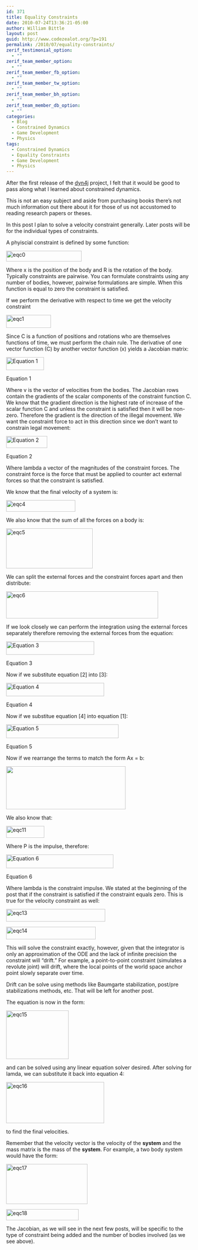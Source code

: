 ```yaml
---
id: 371
title: Equality Constraints
date: 2010-07-24T13:36:21-05:00
author: William Bittle
layout: post
guid: http://www.codezealot.org/?p=191
permalink: /2010/07/equality-constraints/
zerif_testimonial_option:
  - ""
zerif_team_member_option:
  - ""
zerif_team_member_fb_option:
  - ""
zerif_team_member_tw_option:
  - ""
zerif_team_member_bh_option:
  - ""
zerif_team_member_db_option:
  - ""
categories:
  - Blog
  - Constrained Dynamics
  - Game Development
  - Physics
tags:
  - Constrained Dynamics
  - Equality Constraints
  - Game Development
  - Physics
---
```

After the first release of the [dyn4j](http://www.dyn4j.org) project, I felt that it would be good to pass along what I learned about constrained dynamics.

This is not an easy subject and aside from purchasing books there&#8217;s not much information out there about it for those of us not accustomed to reading research papers or theses.

In this post I plan to solve a velocity constraint generally. Later posts will be for the individual types of constraints.  
<!--more-->

  
A phyiscial constraint is defined by some function:

<a onclick="javascript:pageTracker._trackPageview('/downloads/wp-content/uploads/2010/07/eqc0.png');"  href="http://www.dyn4j.org/wp-content/uploads/2010/07/eqc0.png"><img loading="lazy" class=" size-full wp-image-554 alignnone" src="http://www.dyn4j.org/wp-content/uploads/2010/07/eqc0.png" alt="eqc0" width="204" height="29" /></a>

Where x is the position of the body and R is the rotation of the body. Typically constraints are pairwise. You can formulate constraints using any number of bodies, however, pairwise formulations are simple. When this function is equal to zero the constraint is satisfied.

If we perform the derivative with respect to time we get the velocity constraint

<a onclick="javascript:pageTracker._trackPageview('/downloads/wp-content/uploads/2010/07/eqc1.png');"  href="http://www.dyn4j.org/wp-content/uploads/2010/07/eqc1.png"><img loading="lazy" class=" size-full wp-image-539 alignnone" src="http://www.dyn4j.org/wp-content/uploads/2010/07/eqc1.png" alt="eqc1" width="121" height="35" /></a>

Since C is a function of positions and rotations who are themselves functions of time, we must perform the chain rule. The derivative of one vector function (C) by another vector function (x) yields a Jacobian matrix:

<div id="attachment_540" style="width: 112px" class="wp-caption alignnone">
  <a onclick="javascript:pageTracker._trackPageview('/downloads/wp-content/uploads/2010/07/eqc2.png');"  href="http://www.dyn4j.org/wp-content/uploads/2010/07/eqc2.png"><img aria-describedby="caption-attachment-540" loading="lazy" class="wp-image-540 size-full" src="http://www.dyn4j.org/wp-content/uploads/2010/07/eqc2.png" alt="Equation 1" width="102" height="35" /></a>
  
  <p id="caption-attachment-540" class="wp-caption-text">
    Equation 1
  </p>
</div>

Where v is the vector of velocities from the bodies. The Jacobian rows contain the gradients of the scalar components of the constraint function C. We know that the gradient direction is the highest rate of increase of the scalar function C and unless the constraint is satisfied then it will be non-zero. Therefore the gradient is the direction of the illegal movement. We want the constraint force to act in this direction since we don&#8217;t want to constrain legal movement:

<div id="attachment_541" style="width: 121px" class="wp-caption alignnone">
  <a onclick="javascript:pageTracker._trackPageview('/downloads/wp-content/uploads/2010/07/eqc3.png');"  href="http://www.dyn4j.org/wp-content/uploads/2010/07/eqc3.png"><img aria-describedby="caption-attachment-541" loading="lazy" class="wp-image-541 size-full" src="http://www.dyn4j.org/wp-content/uploads/2010/07/eqc3.png" alt="Equation 2" width="111" height="32" /></a>
  
  <p id="caption-attachment-541" class="wp-caption-text">
    Equation 2
  </p>
</div>

Where lambda a vector of the magnitudes of the constraint forces. The constraint force is the force that must be applied to counter act external forces so that the constraint is satisfied.

We know that the final velocity of a system is:

<a onclick="javascript:pageTracker._trackPageview('/downloads/wp-content/uploads/2010/07/eqc4.png');"  href="http://www.dyn4j.org/wp-content/uploads/2010/07/eqc4.png"><img loading="lazy" class=" size-full wp-image-542 alignnone" src="http://www.dyn4j.org/wp-content/uploads/2010/07/eqc4.png" alt="eqc4" width="187" height="31" /></a>

We also know that the sum of all the forces on a body is:

<a onclick="javascript:pageTracker._trackPageview('/downloads/wp-content/uploads/2010/07/eqc5.png');"  href="http://www.dyn4j.org/wp-content/uploads/2010/07/eqc5.png"><img loading="lazy" class=" size-full wp-image-543 alignnone" src="http://www.dyn4j.org/wp-content/uploads/2010/07/eqc5.png" alt="eqc5" width="234" height="108" /></a>

We can split the external forces and the constraint forces apart and then distribute:

<a onclick="javascript:pageTracker._trackPageview('/downloads/wp-content/uploads/2010/07/eqc6.png');"  href="http://www.dyn4j.org/wp-content/uploads/2010/07/eqc6.png"><img loading="lazy" class="alignnone wp-image-544 size-full" src="http://www.dyn4j.org/wp-content/uploads/2010/07/eqc6.png" alt="eqc6" width="411" height="73" srcset="http://www.dyn4j.org/wp-content/uploads/2010/07/eqc6.png 411w, http://www.dyn4j.org/wp-content/uploads/2010/07/eqc6-300x53.png 300w" sizes="(max-width: 411px) 100vw, 411px" /></a>

If we look closely we can perform the integration using the external forces separately therefore removing the external forces from the equation:

<div id="attachment_545" style="width: 248px" class="wp-caption alignnone">
  <a onclick="javascript:pageTracker._trackPageview('/downloads/wp-content/uploads/2010/07/eqc7.png');"  href="http://www.dyn4j.org/wp-content/uploads/2010/07/eqc7.png"><img aria-describedby="caption-attachment-545" loading="lazy" class="wp-image-545 size-full" src="http://www.dyn4j.org/wp-content/uploads/2010/07/eqc7.png" alt="Equation 3" width="238" height="36" /></a>
  
  <p id="caption-attachment-545" class="wp-caption-text">
    Equation 3
  </p>
</div>

Now if we substitute equation [2] into [3]:

<div id="attachment_546" style="width: 275px" class="wp-caption alignnone">
  <a onclick="javascript:pageTracker._trackPageview('/downloads/wp-content/uploads/2010/07/eqc8.png');"  href="http://www.dyn4j.org/wp-content/uploads/2010/07/eqc8.png"><img aria-describedby="caption-attachment-546" loading="lazy" class="wp-image-546 size-full" src="http://www.dyn4j.org/wp-content/uploads/2010/07/eqc8.png" alt="Equation 4" width="265" height="36" /></a>
  
  <p id="caption-attachment-546" class="wp-caption-text">
    Equation 4
  </p>
</div>

Now if we substitue equation [4] into equation [1]:

<div id="attachment_547" style="width: 314px" class="wp-caption alignnone">
  <a onclick="javascript:pageTracker._trackPageview('/downloads/wp-content/uploads/2010/07/eqc9.png');"  href="http://www.dyn4j.org/wp-content/uploads/2010/07/eqc9.png"><img aria-describedby="caption-attachment-547" loading="lazy" class="wp-image-547 size-full" src="http://www.dyn4j.org/wp-content/uploads/2010/07/eqc9.png" alt="Equation 5" width="304" height="37" srcset="http://www.dyn4j.org/wp-content/uploads/2010/07/eqc9.png 304w, http://www.dyn4j.org/wp-content/uploads/2010/07/eqc9-300x37.png 300w" sizes="(max-width: 304px) 100vw, 304px" /></a>
  
  <p id="caption-attachment-547" class="wp-caption-text">
    Equation 5
  </p>
</div>

Now if we rearrange the terms to match the form Ax = b:

<a onclick="javascript:pageTracker._trackPageview('/downloads/wp-content/uploads/2010/07/eqc10.png');"  href="http://www.dyn4j.org/wp-content/uploads/2010/07/eqc10.png"><img loading="lazy" class="alignnone wp-image-548 size-full" src="http://www.dyn4j.org/wp-content/uploads/2010/07/eqc10.png" alt="" width="323" height="116" srcset="http://www.dyn4j.org/wp-content/uploads/2010/07/eqc10.png 323w, http://www.dyn4j.org/wp-content/uploads/2010/07/eqc10-300x108.png 300w" sizes="(max-width: 323px) 100vw, 323px" /></a>

We also know that:

<a onclick="javascript:pageTracker._trackPageview('/downloads/wp-content/uploads/2010/07/eqc11.png');"  href="http://www.dyn4j.org/wp-content/uploads/2010/07/eqc11.png"><img loading="lazy" class=" size-full wp-image-549 alignnone" src="http://www.dyn4j.org/wp-content/uploads/2010/07/eqc11.png" alt="eqc11" width="103" height="32" /></a>

Where P is the impulse, therefore:

<div id="attachment_550" style="width: 300px" class="wp-caption alignnone">
  <a onclick="javascript:pageTracker._trackPageview('/downloads/wp-content/uploads/2010/07/eqc12.png');"  href="http://www.dyn4j.org/wp-content/uploads/2010/07/eqc12.png"><img aria-describedby="caption-attachment-550" loading="lazy" class="wp-image-550 size-full" src="http://www.dyn4j.org/wp-content/uploads/2010/07/eqc12.png" alt="Equation 6" width="290" height="37" srcset="http://www.dyn4j.org/wp-content/uploads/2010/07/eqc12.png 290w, http://www.dyn4j.org/wp-content/uploads/2010/07/eqc12-285x37.png 285w" sizes="(max-width: 290px) 100vw, 290px" /></a>
  
  <p id="caption-attachment-550" class="wp-caption-text">
    Equation 6
  </p>
</div>

Where lambda is the constraint impulse. We stated at the beginning of the post that if the constraint is satisfied if the constraint equals zero. This is true for the velocity constraint as well:

<a onclick="javascript:pageTracker._trackPageview('/downloads/wp-content/uploads/2010/07/eqc13.png');"  href="http://www.dyn4j.org/wp-content/uploads/2010/07/eqc13.png"><img loading="lazy" class=" size-full wp-image-551 alignnone" src="http://www.dyn4j.org/wp-content/uploads/2010/07/eqc13.png" alt="eqc13" width="268" height="34" /></a>

<a onclick="javascript:pageTracker._trackPageview('/downloads/wp-content/uploads/2010/07/eqc14.png');"  href="http://www.dyn4j.org/wp-content/uploads/2010/07/eqc14.png"><img loading="lazy" class=" size-full wp-image-552 alignnone" src="http://www.dyn4j.org/wp-content/uploads/2010/07/eqc14.png" alt="eqc14" width="242" height="34" /></a>

This will solve the constraint exactly, however, given that the integrator is only an approximation of the ODE and the lack of infinite precision the constraint will &#8220;drift.&#8221; For example, a point-to-point constraint (simulates a revolute joint) will drift, where the local points of the world space anchor point slowly separate over time.

Drift can be solve using methods like Baumgarte stabilization, post/pre stabilizations methods, etc. That will be left for another post.

The equation is now in the form:

<a onclick="javascript:pageTracker._trackPageview('/downloads/wp-content/uploads/2010/07/eqc15.png');"  href="http://www.dyn4j.org/wp-content/uploads/2010/07/eqc15.png"><img loading="lazy" class=" size-full wp-image-553 alignnone" src="http://www.dyn4j.org/wp-content/uploads/2010/07/eqc15.png" alt="eqc15" width="169" height="131" /></a>

and can be solved using any linear equation solver desired. After solving for lamda, we can substitute it back into equation 4:

<a onclick="javascript:pageTracker._trackPageview('/downloads/wp-content/uploads/2010/07/eqc16.png');"  href="http://www.dyn4j.org/wp-content/uploads/2010/07/eqc16.png"><img loading="lazy" class="alignnone wp-image-537 size-full" src="http://www.dyn4j.org/wp-content/uploads/2010/07/eqc16.png" alt="eqc16" width="265" height="111" /></a>

to find the final velocities.

Remember that the velocity vector is the velocity of the **system** and the mass matrix is the mass of the **system**. For example, a two body system would have the form:

<a onclick="javascript:pageTracker._trackPageview('/downloads/wp-content/uploads/2010/07/eqc17.png');"  href="http://www.dyn4j.org/wp-content/uploads/2010/07/eqc17.png"><img loading="lazy" class=" size-full wp-image-538 alignnone" src="http://www.dyn4j.org/wp-content/uploads/2010/07/eqc17.png" alt="eqc17" width="220" height="108" /></a>

<a onclick="javascript:pageTracker._trackPageview('/downloads/wp-content/uploads/2010/07/eqc18.png');"  href="http://www.dyn4j.org/wp-content/uploads/2010/07/eqc18.png"><img loading="lazy" class="alignnone wp-image-555 size-full" src="http://www.dyn4j.org/wp-content/uploads/2010/07/eqc18.png" alt="eqc18" width="196" height="30" /></a>

The Jacobian, as we will see in the next few posts, will be specific to the type of constraint being added and the number of bodies involved (as we see above).